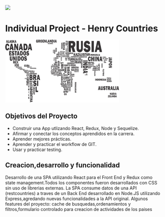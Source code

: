 <p align='left'>
    <img src='https://static.wixstatic.com/media/85087f_0d84cbeaeb824fca8f7ff18d7c9eaafd~mv2.png/v1/fill/w_160,h_30,al_c,q_85,usm_0.66_1.00_0.01/Logo_completo_Color_1PNG.webp' </img>
</p>

# Individual Project - Henry Countries

<p align="left">
  <img height="200" src="./countries.png" />
</p>

## Objetivos del Proyecto

- Construir una App utlizando React, Redux, Node y Sequelize.
- Afirmar y conectar los conceptos aprendidos en la carrera.
- Aprender mejores prácticas.
- Aprender y practicar el workflow de GIT.
- Usar y practicar testing.


## Creacion,desarrollo y funcionalidad


Desarrollo de una SPA utilizando React para el Front End y Redux como state management.Todos los componentes fueron desarrollados con CSS sin uso de librerias externas. La SPA consume datos de una API (restcountries) a traves de un Back End desarrollado en Node.JS utilizando Express,agredando nuevas funcionalidades a la API original.
Algunos features del proyecto: cache de busquedas,ordenamientos y filtros,formulario controlado para creacion de actividades de los paises
